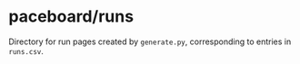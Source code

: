 # paceboard/runs

Directory for run pages created by `generate.py`, corresponding to entries in `runs.csv`.
